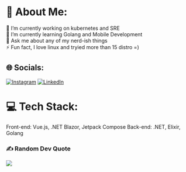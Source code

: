 # 💫 About Me:
🔭 I’m currently working on kubernetes and SRE<br>🌱 I’m currently learning Golang and Mobile Development <br>💬 Ask me about any of my nerd-ish things<br>⚡ Fun fact, I love linux and tryied more than 15 distro =)


## 🌐 Socials:
[![Instagram](https://img.shields.io/badge/Instagram-%23E4405F.svg?logo=Instagram&logoColor=white)](https://instagram.com/w1lli4n_) [![LinkedIn](https://img.shields.io/badge/LinkedIn-%230077B5.svg?logo=linkedin&logoColor=white)](https://linkedin.com/in/willian-alves-76a7731ba) 

# 💻 Tech Stack:
Front-end: Vue.js, .NET Blazor, Jetpack Compose
Back-end: .NET, Elixir, Golang

### ✍️ Random Dev Quote
![](https://quotes-github-readme.vercel.app/api?type=horizontal&theme=radical)

<!-- Proudly created with GPRM ( https://gprm.itsvg.in ) -->
